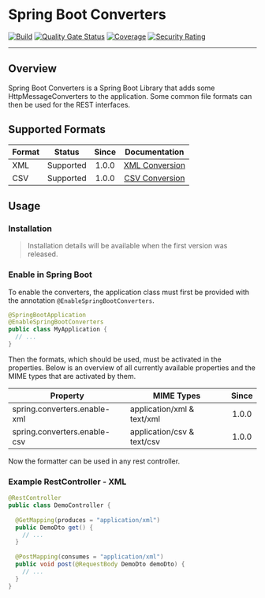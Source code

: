 # Spring Boot Converters

[![Build](https://github.com/SRTigers98/spring-boot-converters/actions/workflows/build.yml/badge.svg)](https://github.com/SRTigers98/spring-boot-converters/actions/workflows/build.yml)
[![Quality Gate Status](https://sonarcloud.io/api/project_badges/measure?project=SRTigers98_spring-boot-converters&metric=alert_status)](https://sonarcloud.io/dashboard?id=SRTigers98_spring-boot-converters)
[![Coverage](https://sonarcloud.io/api/project_badges/measure?project=SRTigers98_spring-boot-converters&metric=coverage)](https://sonarcloud.io/dashboard?id=SRTigers98_spring-boot-converters)
[![Security Rating](https://sonarcloud.io/api/project_badges/measure?project=SRTigers98_spring-boot-converters&metric=security_rating)](https://sonarcloud.io/dashboard?id=SRTigers98_spring-boot-converters)

---

## Overview

Spring Boot Converters is a Spring Boot Library that adds some HttpMessageConverters to the application.
Some common file formats can then be used for the REST interfaces.

## Supported Formats

|Format|Status|Since|Documentation|
|---|:---:|:---:|:---:|
|XML|Supported|1.0.0|[XML Conversion](https://github.com/SRTigers98/spring-boot-converters/wiki/XML-Conversion)|
|CSV|Supported|1.0.0|[CSV Conversion](https://github.com/SRTigers98/spring-boot-converters/wiki/CSV-Conversion)|

## Usage

### Installation

> Installation details will be available when the first version was released.

### Enable in Spring Boot

To enable the converters, the application class must first be provided with the annotation `@EnableSpringBootConverters`.

```java
@SpringBootApplication
@EnableSpringBootConverters
public class MyApplication {
  // ...
}
```

Then the formats, which should be used, must be activated in the properties.
Below is an overview of all currently available properties and the MIME types that are activated by them.

|Property|MIME Types|Since|
|---|---|:---:|
|spring.converters.enable-xml|application/xml & text/xml|1.0.0|
|spring.converters.enable-csv|application/csv & text/csv|1.0.0|

Now the formatter can be used in any rest controller.

### Example RestController - XML

```java
@RestController
public class DemoController {
  
  @GetMapping(produces = "application/xml")
  public DemoDto get() {
    // ...
  }
  
  @PostMapping(consumes = "application/xml")
  public void post(@RequestBody DemoDto demoDto) {
    // ...
  }
}
```
